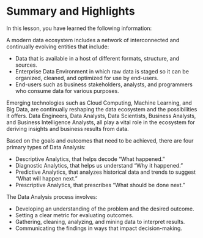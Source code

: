# Summary and Highlights

In this lesson, you have learned the following information: 

A modern data ecosystem includes a network of interconnected and continually evolving entities that include: 

- Data that is available in a host of different formats, structure, and sources.
- Enterprise Data Environment in which raw data is staged so it can be organized, cleaned, and optimized for use by end-users.
- End-users such as business stakeholders, analysts, and programmers who consume data for various purposes.

Emerging technologies such as Cloud Computing, Machine Learning, and Big Data, are continually reshaping the data ecosystem and the possibilities it offers. Data Engineers, Data Analysts, Data Scientists, Business Analysts, and Business Intelligence Analysts, all play a vital role in the ecosystem for deriving insights and business results from data. 

Based on the goals and outcomes that need to be achieved, there are four primary types of Data Analysis: 

- Descriptive Analytics, that helps decode “What happened.” 
- Diagnostic Analytics, that helps us understand “Why it happened.” 
- Predictive Analytics, that analyzes historical data and trends to suggest “What will happen next.” 
- Prescriptive Analytics, that prescribes “What should be done next.” 

The Data Analysis process involves:

- Developing an understanding of the problem and the desired outcome. 
- Setting a clear metric for evaluating outcomes. 
- Gathering, cleaning, analyzing, and mining data to interpret results. 
- Communicating the findings in ways that impact decision-making. 
